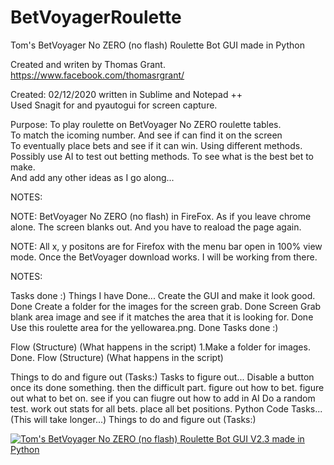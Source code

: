 # BetVoyagerRoulette
Tom's BetVoyager No ZERO (no flash) Roulette Bot GUI made in Python				
																												
Created and writen by Thomas Grant. https://www.facebook.com/thomasrgrant/										
																												
Created: 02/12/2020 written in Sublime and Notepad ++															
Used Snagit for and pyautogui for screen capture.																
																												
Purpose: To play roulette on BetVoyager No ZERO roulette tables.												
To match the icoming number. And see if can find it on the screen												
To eventually place bets and see if it can win. Using different methods.										
Possibly use AI to test out betting methods. To see what is the best bet to make.								
And add any other ideas as I go along...																		


NOTES:

NOTE: BetVoyager No ZERO (no flash) in FireFox. 
As if you leave chrome alone. The screen blanks out. 
And you have to reaload the page again.

NOTE: All x, y positons are for Firefox with the menu bar open in 100% view mode.
Once the BetVoyager download works. I will be working from there.

NOTES: 

Tasks done :) 
Things I have Done...
Create the GUI and make it look good. Done
Create a folder for the images for the screen grab. Done
Screen Grab blank area image and see if it matches the area that it is looking for. Done
Use this roulette area for the yellowarea.png. Done
 Tasks done :) 

Flow (Structure) (What happens in the script)
1.Make a folder for images. Done.
Flow (Structure) (What happens in the script)

Things to do and figure out (Tasks:) 
Tasks to figure out...
Disable a button once its done something.
then the difficult part.
figure out how to bet.
figure out what to bet on.
see if you can fiugre out how to add in AI
Do a random test.
work out stats for all bets.
place all bet positions.
Python Code Tasks... (This will take longer...)
 Things to do and figure out (Tasks:) 
 
[![Tom's BetVoyager No ZERO (no flash) Roulette Bot GUI V2.3 made in Python](https://img.youtube.com/vi/a5GHIRte8mk/0.jpg)](https://www.youtube.com/watch?v=a5GHIRte8mk)
